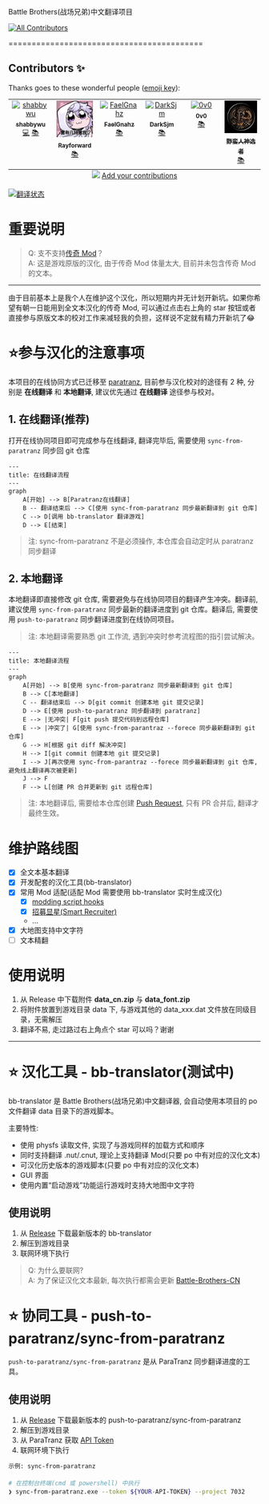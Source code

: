 Battle Brothers(战场兄弟)中文翻译项目
<!-- ALL-CONTRIBUTORS-BADGE:START - Do not remove or modify this section -->
[![All Contributors](https://img.shields.io/badge/all_contributors-6-orange.svg?style=flat-square)](#contributors-)
<!-- ALL-CONTRIBUTORS-BADGE:END -->
==========================================

## Contributors ✨

Thanks goes to these wonderful people ([emoji key](https://allcontributors.org/docs/en/emoji-key)):

<!-- ALL-CONTRIBUTORS-LIST:START - Do not remove or modify this section -->
<!-- prettier-ignore-start -->
<!-- markdownlint-disable -->
<table>
  <tbody>
    <tr>
      <td align="center" valign="top" width="14.28%"><a href="https://blog.shabbywu.cn/"><img src="https://avatars.githubusercontent.com/u/5237578?v=4?s=100" width="100px;" alt="shabbywu"/><br /><sub><b>shabbywu</b></sub></a><br /><a href="[💻]("程序开发")," title="程序开发">💻</a> <a href="[📚]("翻译")," title="翻译">📚</a></td>
      <td align="center" valign="top" width="14.28%"><a href="https://github.com/Rayforward"><img src="https://raw.githubusercontent.com/shabbywu/Battle-Brothers-CN/main/.github/avatas/Rayforward.webp?s=100" width="100px;" alt="Rayforward"/><br /><sub><b>Rayforward</b></sub></a><br /><a href="[📚]("翻译")," title="翻译">📚</a></td>
      <td align="center" valign="top" width="14.28%"><a href="https://github.com/FaelGnahz"><img src="https://avatars.githubusercontent.com/u/152762848?v=4?s=100" width="100px;" alt="FaelGnahz"/><br /><sub><b>FaelGnahz</b></sub></a><br /><a href="[📚]("翻译")," title="翻译">📚</a></td>
      <td align="center" valign="top" width="14.28%"><a href="https://github.com/DarkSjm"><img src="https://avatars.githubusercontent.com/u/132847706?v=4?s=100" width="100px;" alt="DarkSjm"/><br /><sub><b>DarkSjm</b></sub></a><br /><a href="[📚]("翻译")," title="翻译">📚</a></td>
      <td align="center" valign="top" width="14.28%"><a href="https://github.com/zzj680124"><img src="https://avatars.githubusercontent.com/u/22744064?v=4?s=100" width="100px;" alt="0v0"/><br /><sub><b>0v0</b></sub></a><br /><a href="[📚]("翻译")," title="翻译">📚</a></td>
      <td align="center" valign="top" width="14.28%"><a href="https://github.com/BarbChosen"><img src="https://raw.githubusercontent.com/shabbywu/Battle-Brothers-CN/main/.github/avatas/BarbChosen.webp?s=100" width="100px;" alt="野蛮人神选者"/><br /><sub><b>野蛮人神选者</b></sub></a><br /><a href="[📚]("翻译")," title="翻译">📚</a></td>
    </tr>
  </tbody>
  <tfoot>
    <tr>
      <td align="center" size="13px" colspan="7">
        <img src="https://raw.githubusercontent.com/all-contributors/all-contributors-cli/1b8533af435da9854653492b1327a23a4dbd0a10/assets/logo-small.svg">
          <a href="https://all-contributors.js.org/docs/en/bot/usage">Add your contributions</a>
        </img>
      </td>
    </tr>
  </tfoot>
</table>

<!-- markdownlint-restore -->
<!-- prettier-ignore-end -->

<!-- ALL-CONTRIBUTORS-LIST:END -->


<a href="https://paratranz.cn/projects/7032">
<img src="https://static.paratranz.cn/media/cd18e5c603bdaff23ad9a7e55935fc66" alt="翻译状态" />
</a>

重要说明
==========================================
> Q: 支不支持[传奇 Mod](https://github.com/Battle-Brothers-Legends/Legends-Bugs/releases)？   
> A: 这是游戏原版的汉化, 由于传奇 Mod 体量太大, 目前并未包含传奇 Mod 的文本。   

---
由于目前基本上是我个人在维护这个汉化，所以短期内并无计划开新坑。如果你希望有朝一日能用到全文本汉化的传奇 Mod, 可以通过点击右上角的 star 按钮或者直接参与原版文本的校对工作来减轻我的负担，这样说不定就有精力开新坑了😂


⭐️参与汉化的注意事项
==========================================
本项目的在线协同方式已迁移至 [paratranz](https://paratranz.cn/projects/7032), 目前参与汉化校对的途径有 2 种, 分别是 **在线翻译** 和 **本地翻译**, 建议优先通过 **在线翻译** 途径参与校对。

## 1. 在线翻译(推荐)
打开在线协同项目即可完成参与在线翻译, 翻译完毕后, 需要使用 `sync-from-paratranz` 同步回 git 仓库

```mermaid
---
title: 在线翻译流程
---
graph 
    A[开始] --> B[Paratranz在线翻译]
    B -- 翻译结束后 --> C[使用 sync-from-paratranz 同步最新翻译到 git 仓库]
    C --> D[调用 bb-translator 翻译游戏]
    D --> E[结束]
```
> 注: sync-from-paratranz 不是必须操作, 本仓库会自动定时从 paratranz 同步翻译

## 2. 本地翻译

本地翻译即直接修改 git 仓库, 需要避免与在线协同项目的翻译产生冲突。翻译前, 建议使用 `sync-from-paratranz` 同步最新的翻译进度到 git 仓库。翻译后, 需要使用 `push-to-paratranz` 同步翻译进度到在线协同项目。
> 注: 本地翻译需要熟悉 git 工作流, 遇到冲突时参考流程图的指引尝试解决。   

```mermaid
---
title: 本地翻译流程
---
graph
    A[开始] --> B[使用 sync-from-paratranz 同步最新翻译到 git 仓库]
    B --> C[本地翻译]
    C -- 翻译结束后 --> D[git commit 创建本地 git 提交记录]
    D --> E[使用 push-to-paratranz 同步翻译到 paratranz]
    E --> |无冲突| F[git push 提交代码到远程仓库]
    E --> |冲突了| G[使用 sync-from-parantraz --forece 同步最新翻译到 git 仓库]
    G --> H[根据 git diff 解决冲突]
    H --> I[git commit 创建本地 git 提交记录]
    I --> J[再次使用 sync-from-parantraz --forece 同步最新翻译到 git 仓库, 避免线上翻译再次被更新]
    J --> F
    F --> L[创建 PR 合并更新到 git 远程仓库]
```

> 注: 本地翻译后, 需要给本仓库创建 [Push Request](https://github.com/shabbywu/Battle-Brothers-CN/pulls), 只有 PR 合并后, 翻译才最终生效。


维护路线图
==========================================
- [x] 全文本基本翻译
- [x] 开发配套的汉化工具(bb-translator) 
- [x] 常用 Mod 适配(适配 Mod 需要使用 bb-translator 实时生成汉化)
  - [x] [modding script hooks](https://www.nexusmods.com/battlebrothers/mods/42)
  - [x] [招募显星(Smart Recruiter)](https://www.nexusmods.com/battlebrothers/mods/172)
  - ...
- [x] 大地图支持中文字符
- [ ] 文本精翻

使用说明
==========================================
1. 从 Release 中下载附件 **data_cn.zip** 与 **data_font.zip**
2. 将附件放置到游戏目录 data 下, 与游戏其他的 data_xxx.dat 文件放在同级目录，无需解压
3. 翻译不易, 走过路过右上角点个 star 可以吗？谢谢

---
⭐️ 汉化工具 - bb-translator(测试中)
==========================================
bb-translator 是 Battle Brothers(战场兄弟)中文翻译器, 会自动使用本项目的 po 文件翻译 data 目录下的游戏脚本。

主要特性:
- 使用 physfs 读取文件, 实现了与游戏同样的加载方式和顺序
- 同时支持翻译 .nut/.cnut, 理论上支持翻译 Mod(只要 po 中有对应的汉化文本)
- 可汉化历史版本的游戏脚本(只要 po 中有对应的汉化文本)
- GUI 界面
- 使用内置“启动游戏”功能运行游戏时支持大地图中文字符

## 使用说明
1. 从 [Release](https://github.com/BattleBrothersGameCN/Release/releases) 下载最新版本的 bb-translator
2. 解压到游戏目录
3. 联网环境下执行

> Q: 为什么要联网?   
> A: 为了保证汉化文本最新, 每次执行都需会更新 [Battle-Brothers-CN](https://github.com/shabbywu/Battle-Brothers-CN)


⭐️ 协同工具 - push-to-paratranz/sync-from-paratranz
==========================================
`push-to-paratranz/sync-from-paratranz` 是从 ParaTranz 同步翻译进度的工具。

## 使用说明

1. 从 [Release](https://github.com/shabbywu/Battle-Brothers-CN/releases) 下载最新版本的 push-to-paratranz/sync-from-paratranz
2. 解压到游戏目录
3. 从 ParaTranz 获取 [API Token](https://paratranz.cn/users/my)
4. 联网环境下执行

```bash
示例: sync-from-paratranz

# 在控制台终端(cmd 或 powershell) 中执行
❯ sync-from-paratranz.exe --token ${YOUR-API-TOKEN} --project 7032
```
